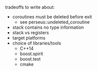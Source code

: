 tradeoffs to write about:

*   coroutines must be deleted before exit
    *   see perseus::undeleted_coroutine
*   stack contains no type information
*   stack vs registers
*   target platforms
*   choice of libraries/tools
    *   C++14
    *   boost.spirit
    *   boost.test
    *   cmake